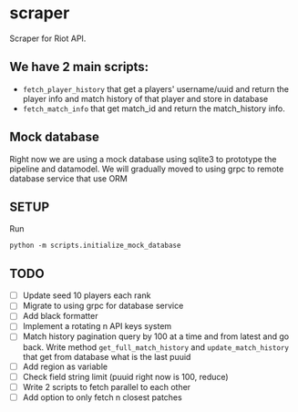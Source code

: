 # scraper
Scraper for Riot API. 
## We have 2 main scripts:
- `fetch_player_history` that get a players' username/uuid and return the player info and match history of that player and store in database
- `fetch_match_info` that get match_id and return the match_history info. 

## Mock database
Right now we are using a mock database using sqlite3 to prototype the pipeline and datamodel. We will gradually moved to using grpc to remote database service that use ORM

## SETUP
Run
```
python -m scripts.initialize_mock_database
```

## TODO
- [ ] Update seed 10 players each rank
- [ ] Migrate to using grpc for database service
- [ ] Add black formatter
- [ ] Implement a rotating n API keys system
- [ ] Match history pagination query by 100 at a time and from latest and go back. Write method `get_full_match_history` and `update_match_history` that get from database what is the last puuid
- [ ] Add region as variable
- [ ] Check field string limit (puuid right now is 100, reduce)
- [ ] Write 2 scripts to fetch parallel to each other
- [ ] Add option to only fetch n closest patches
